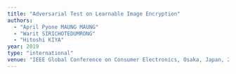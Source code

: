 ```yaml
---
title: "Adversarial Test on Learnable Image Encryption"
authors:
  - "April Pyone MAUNG MAUNG"
  - "Warit SIRICHOTEDUMRONG"
  - "Hitoshi KIYA"
year: 2019
type: "international"
venue: "IEEE Global Conference on Consumer Electronics, Osaka, Japan, 2019-10-17."
---
```

